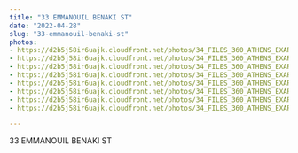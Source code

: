 ```yaml
---
title: "33 EMMANOUIL BENAKI ST"
date: "2022-04-28"
slug: "33-emmanouil-benaki-st"
photos:
- https://d2b5j58ir6uajk.cloudfront.net/photos/34_FILES_360_ATHENS_EXARCHIA/33%20EMMANOUIL%20BENAKI%20ST/PHOTO/197%20Solonos%20St.%20-%2033%20Emmanouil%20Benaki%20St.%20%281%29.jpg
- https://d2b5j58ir6uajk.cloudfront.net/photos/34_FILES_360_ATHENS_EXARCHIA/33%20EMMANOUIL%20BENAKI%20ST/PHOTO/197%20Solonos%20St.%20-%2033%20Emmanouil%20Benaki%20St.%20%282%29.jpg
- https://d2b5j58ir6uajk.cloudfront.net/photos/34_FILES_360_ATHENS_EXARCHIA/33%20EMMANOUIL%20BENAKI%20ST/PHOTO/197%20Solonos%20St.%20-%2033%20Emmanouil%20Benaki%20St.%20%283%29.jpg
- https://d2b5j58ir6uajk.cloudfront.net/photos/34_FILES_360_ATHENS_EXARCHIA/33%20EMMANOUIL%20BENAKI%20ST/PHOTO/197%20Solonos%20St.%20-%2033%20Emmanouil%20Benaki%20St.%20%284%29.jpg
- https://d2b5j58ir6uajk.cloudfront.net/photos/34_FILES_360_ATHENS_EXARCHIA/33%20EMMANOUIL%20BENAKI%20ST/PHOTO/197%20Solonos%20St.%20-%2033%20Emmanouil%20Benaki%20St.%20%285%29.jpg
- https://d2b5j58ir6uajk.cloudfront.net/photos/34_FILES_360_ATHENS_EXARCHIA/33%20EMMANOUIL%20BENAKI%20ST/PHOTO/197%20Solonos%20St.%20-%2033%20Emmanouil%20Benaki%20St.%20%286%29.jpg
- https://d2b5j58ir6uajk.cloudfront.net/photos/34_FILES_360_ATHENS_EXARCHIA/33%20EMMANOUIL%20BENAKI%20ST/PHOTO/197%20Solonos%20St.%20-%2033%20Emmanouil%20Benaki%20St..jpg
- https://d2b5j58ir6uajk.cloudfront.net/photos/34_FILES_360_ATHENS_EXARCHIA/33%20EMMANOUIL%20BENAKI%20ST/PHOTO/33%20Emmanouil%20Benaki%20St..JPG

---
```


33 EMMANOUIL BENAKI ST
